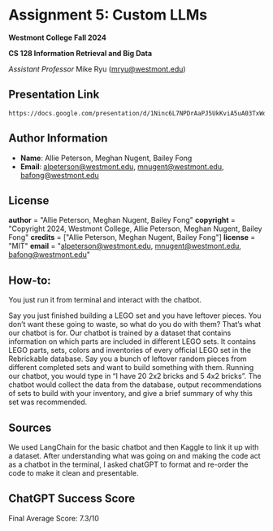 # Assignment 5: Custom LLMs
**Westmont College Fall 2024**

**CS 128 Information Retrieval and Big Data**

*Assistant Professor* Mike Ryu (mryu@westmont.edu) 

## Presentation Link
```
https://docs.google.com/presentation/d/1Ninc6L7NPDrAaPJ5UkKviA5uA03TxWqM43WgmZxp05I/edit#slide=id.g31db5e85c4b_0_0
```

## Author Information
* **Name**: Allie Peterson, Meghan Nugent, Bailey Fong
* **Email**: alpeterson@westmont.edu, mnugent@westmont.edu, bafong@westmont.edu

## License
__author__ = "Allie Peterson, Meghan Nugent, Bailey Fong"
__copyright__ = "Copyright 2024, Westmont College, Allie Peterson, Meghan Nugent, Bailey Fong"
__credits__ = ["Allie Peterson, Meghan Nugent, Bailey Fong"]
__license__ = "MIT"
__email__ = "alpeterson@westmont.edu, mnugent@westmont.edu, bafong@westmont.edu"

## How-to: 
You just run it from terminal and interact with the chatbot. 

Say you just finished building a LEGO set and you have leftover pieces. You don’t want these going to waste, so what do 
you do with them? That’s what our chatbot is for. Our chatbot is trained by a dataset that contains information on which 
parts are included in different LEGO sets. It contains LEGO parts, sets, colors and inventories of every official LEGO 
set in the Rebrickable database. Say you a bunch of leftover random pieces from different completed sets and want to build 
something with them. Running our chatbot, you would type in “I have 20 2x2 bricks and 5 4x2 bricks”. The chatbot would 
collect the data from the database, output recommendations of sets to build with your inventory, and give a brief summary 
of why this set was recommended.

## Sources 
We used LangChain for the basic chatbot and then Kaggle to link it up with a dataset.
After understanding what was going on and making the code act as a chatbot in the terminal,
I asked chatGPT to format and re-order the code to make it clean and presentable.

## ChatGPT Success Score
Final Average Score: 7.3/10